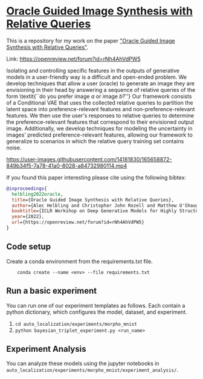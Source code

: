 # [Oracle Guided Image Synthesis with Relative Queries](https://openreview.net/forum?id=rNh4AhVdPW5)

This is a repository for my work on the paper ["Oracle Guided Image Synthesis with Relative Queries"](https://openreview.net/forum?id=rNh4AhVdPW5). 

Link: https://openreview.net/forum?id=rNh4AhVdPW5

Isolating and controlling specific features in the outputs of generative models in a user-friendly way is a difficult and open-ended problem. We develop techniques that allow a user (oracle) to generate an image they are envisioning in their head by answering a sequence of relative queries of the form \textit{``do you prefer image $a$ or image $b$?''} Our framework consists of a Conditional VAE that uses the collected relative queries to partition the latent space into preference-relevant features and non-preference-relevant features. We then use the user's responses to relative queries to determine the preference-relevant features that correspond to their envisioned output image. Additionally, we develop techniques for modeling the uncertainty in images' predicted preference-relevant features, allowing our framework to generalize to scenarios in which the relative query training set contains noise.

https://user-images.githubusercontent.com/14181830/165658872-849b34f5-7a78-41a0-8028-a84732980114.mp4


If you found this paper interesting please cite using the following bibtex:

```bibtex
@inproceedings{
  helbling2022oracle,
  title={Oracle Guided Image Synthesis with Relative Queries},
  author={Alec Helbling and Christopher John Rozell and Matthew O'Shaughnessy and Kion Fallah},
  booktitle={ICLR Workshop on Deep Generative Models for Highly Structured Data},
  year={2022},
  url={https://openreview.net/forum?id=rNh4AhVdPW5}
}
```

## Code setup

Create a conda environment from the requirements.txt file. 

```
    conda create --name <env> --file requirements.txt
```

## Run a basic experiment

You can run one of our experiment templates as follows. Each contain a python dictionary, which configures the model, dataset, and experiment. 

1. ```cd auto_localization/experiments/morpho_mnist```
2. ```python bayesian_triplet_experiment.py <run_name>```

## Experiment Analysis

You can analyze these models using the jupyter notebooks in ```auto_localization/experiments/morpho_mnist/experiment_analysis/```.

